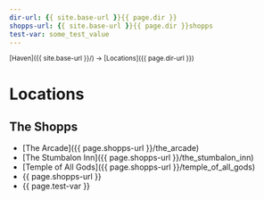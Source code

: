```yaml
---
dir-url: {{ site.base-url }}{{ page.dir }}
shopps-url: {{ site.base-url }}{{ page.dir }}shopps
test-var: some_test_value
---
```


<span style="font-size:smaller;">
  [Haven]({{ site.base-url }}/) -> [Locations]({{ page.dir-url }})
</span>

# Locations

## The Shopps

* [The Arcade]({{ page.shopps-url }}/the_arcade)
* [The Stumbalon Inn]({{ page.shopps-url }}/the_stumbalon_inn)
* [Temple of All Gods]({{ page.shopps-url }}/temple_of_all_gods)
* {{ page.shopps-url }}
* {{ page.test-var }}